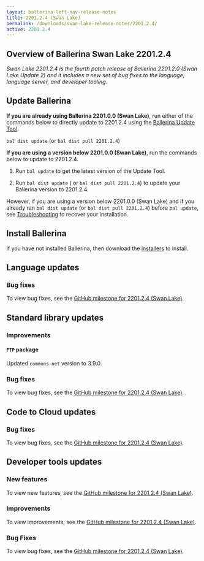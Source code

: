 ```yaml
---
layout: ballerina-left-nav-release-notes
title: 2201.2.4 (Swan Lake)
permalink: /downloads/swan-lake-release-notes/2201.2.4/
active: 2201.2.4
---
```


## Overview of Ballerina Swan Lake 2201.2.4

<em>Swan Lake 2201.2.4 is the fourth patch release of Ballerina 2201.2.0 (Swan Lake Update 2) and it includes a new set of bug fixes to the language, language server, and developer tooling.</em>

## Update Ballerina

**If you are already using Ballerina 2201.0.0 (Swan Lake)**, run either of the commands below to directly update to 2201.2.4 using the [Ballerina Update Tool](/learn/update-tool/).

`bal dist update` (or `bal dist pull 2201.2.4`)

**If you are using a version below 2201.0.0 (Swan Lake)**, run the commands below to update to 2201.2.4.

1. Run `bal update` to get the latest version of the Update Tool.

2. Run `bal dist update` ( or `bal dist pull 2201.2.4`) to update your Ballerina version to 2201.2.4.

However, if you are using a version below 2201.0.0 (Swan Lake) and if you already ran `bal dist update` (or `bal dist pull 2201.2.4`) before `bal update`, see [Troubleshooting](/downloads/swan-lake-release-notes/swan-lake-2201.0.0#troubleshooting) to recover your installation.

## Install Ballerina

If you have not installed Ballerina, then download the [installers](/downloads/#swanlake) to install.

## Language updates

### Bug fixes

To view bug fixes, see the [GitHub milestone for 2201.2.4 (Swan Lake)](https://github.com/ballerina-platform/ballerina-lang/issues?q=is%3Aissue+milestone%3A2201.2.4+label%3AType%2FBug+is%3Aclosed).

## Standard library updates

### Improvements

#### `FTP` package
Updated `commons-net` version to 3.9.0.

### Bug fixes

To view bug fixes, see the [GitHub milestone for 2201.2.4 (Swan Lake)](https://github.com/ballerina-platform/ballerina-standard-library/issues?q=is%3Aissue+milestone%3A2201.2.4+label%3AType%2FBug+is%3Aclosed).

## Code to Cloud updates

### Bug fixes

To view bug fixes, see the [GitHub milestone for 2201.2.4 (Swan Lake)](https://github.com/ballerina-platform/module-ballerina-c2c/issues?q=is%3Aissue+milestone%3A2201.2.4+label%3AType%2FBug+is%3Aclosed).

## Developer tools updates

### New features

To view new features, see the [GitHub milestone for 2201.2.4 (Swan Lake)](https://github.com/ballerina-platform/ballerina-lang/issues?q=milestone%3A2201.2.4+is%3Aclosed+label%3ATeam%2FDevTools+label%3AType%2FNewFeature).

### Improvements

To view improvements, see the [GitHub milestone for 2201.2.4 (Swan Lake)](https://github.com/ballerina-platform/ballerina-lang/issues?q=milestone%3A2201.2.4+is%3Aclosed+label%3ATeam%2FDevTools+label%3AType%2FImprovement).

### Bug Fixes

To view bug fixes, see the [GitHub milestone for 2201.2.4 (Swan Lake)](https://github.com/ballerina-platform/ballerina-lang/issues?q=milestone%3A2201.2.4+is%3Aclosed+label%3ATeam%2FDevTools+label%3AType%2FBug).
